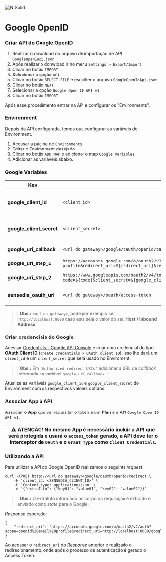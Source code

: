 ![N|Solid](https://www.google.com.br/images/branding/googleg/1x/googleg_standard_color_128dp.png)
# Google OpenID

### Criar API do Google OpenID
1. Realizar o download do arquivo de importação de API `GoogleOpenIApi.json`
2. Após realizar o donwload ir no menu `Settings > Export/Import`
3. Clicar no botão `IMPORT`
4. Selecionar a opção `API`
5. Clicar no botão `SELECT FILE` e escolher o arquivo `GoogleOpenIdApi.json`
6. Clicar no botão `NEXT`
7. Selecionar a opção `Google Open ID API v1`
8. Clicar no botão `IMPORT`

Após esse procedimento entrar na API e configurar os "Environments".

### Environment

Depois da API configurada, temos que configurar as variáveis do Environment. 

1. Acessar a página de `Environments`
2. Editar o Environment desejado
3. Clicar no botão `ADD MAP` e adicionar o map `Google Variables`.
4. Adicionar as variáveis abaixo.

### Google Variables

| Key | Value | Description |
| ------ | ------ | ------ |
| **google_client_id** | `<client_id>`| Client ID obtido da Conta do Google|
| **google_client_secret** | `<client_secret>` | Client Secret obtido da Conta do Google|
| **google_uri_callback** | `<url do gateway>/google/oauth/openid/callback `| URI de callback |
| **google_uri_step_1** | `https://accounts.google.com/o/oauth2/v2/auth?scope=openid email profile&redirect_uri=${redirect_uri}&response_type=code&state=${state}&client_id=${google_client_id}` | Google URI Step 01 |
| **google_uri_step_2** | ` https://www.googleapis.com/oauth2/v4/token?code=${code}&client_secret=${google_client_secret}&grant_type=authorization_code&redirect_uri=${redirect_uri}&client_id=${google_client_id} `|Google URI Step 02|
| **sensedia_oauth_uri** | `<url do gateway>/oauth/access-token`  | Endereço do API Authorization|

> :information_source: **Obs.:** `<url do gateway>`, pode por exemplo ser `http://localhost:8080` caso este seja o valor do seu **Host / Inbound Address**

### Criar credenciais do Google

Acessar [Credentials – Google API Console](https://console.developers.google.com/apis/credentials) e criar uma credencial do tipo **OAuth Client ID** (`create credentials > OAuth client ID`), isso lhe dará um `client_id` e um `client_secret` que será usado no Enviroment.

> :information_source: **Obs.:** Em `"Authorized redirect URIs"` adicionar a URL de _callback_ informada na variável `google_uri_callback`.

Atualize as variáveis `google_client_id` e `google_client_secret` do Environment com os respectivos valores obtidos.  

### Associar App à API

Associar o **App** que vai requisitar o token a um **Plan** e a API `Google Open ID API v1`.

| :warning: **ATENÇÃO!** No mesmo **App** é necessário incluir a API que será protegida e usará o `access_token` gerado, a API deve ter o interceptor de `OAuth` e o `Grant Type` como `Client Credentials`. |
| --- |

### Utilizando a API

Para utilizar a API do Google OpenID realizamos o seguinte _request_.

```
curl -XPOST http://<url do gateway>/google/oauth/openid/redirect \
    -H 'client_id: <SENSEDIA_CLIENT_ID>' \
    -H 'Content-type: application/json' \
    -d '{"extraInfo": {"key01": "value01", "key02": "value02"}}'
```
> :information_source: **Obs.:** O extraInfo informado no corpo na requisição é extraído e enviado como _state_ para o Google.

_Response_ esperado:

```
{
    "redirect_uri": "https://accounts.google.com/o/oauth2/v2/auth?scope=openid%20email%20profile&redirect_uri=http://localhost:8080/google/oauth/openid/callback&response_type=code&state=eyJjbGllbnRfaWQiOiI2ZTAxNDc1YS01ZTU3LTNiMTYtYmI3Yi0zY2RhOTc5MjA2MjUiLCJzZWNyZXQiOiJhZGJmMTI4OC0yZTE1LTMwZjYtYThkNy1kZWY3NGUxN2I0NDMiLCJleHRyYUluZm8iOnsidmFsdWUiOiIzMjQyMyIsInZhbHVlMiI6Ijg3NHloZ3QzIn19&client_id=google_client_id"
}
```

Ao acessar o `redirect_uri` do _Response_ anterior é realizado o redirecionamento, onde após o processo de autenticação é gerado o Access Token.